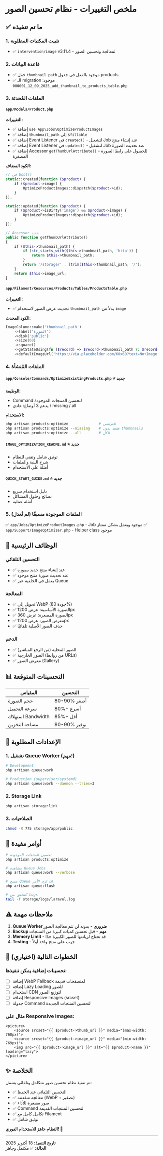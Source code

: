 # ملخص التغييرات - نظام تحسين الصور

## ✅ ما تم تنفيذه

### 1. تثبيت المكتبات المطلوبة
- ✅ `intervention/image` v3.11.4 - لمعالجة وتحسين الصور

### 2. قاعدة البيانات
- ✅ حقل `thumbnail_path` موجود بالفعل في جدول products
- ✅ الـ migration موجود: `2025_09_12_000001_add_thumbnail_to_products_table.php`

### 3. الملفات المُحدثة

#### `app/Models/Product.php`
**التغييرات:**
- ✅ إضافة `use App\Jobs\OptimizeProductImages`
- ✅ إضافة `thumbnail_path` إلى `$fillable`
- ✅ إضافة Event Listener في `created()` - لتشغيل Job عند إنشاء منتج
- ✅ إضافة Event Listener في `updated()` - لتشغيل Job عند تحديث الصورة
- ✅ إضافة Accessor `getThumbUrlAttribute()` - للحصول على رابط الصورة المصغرة

**الكود المضاف:**
```php
// في boot()
static::created(function ($product) {
    if ($product->image) {
        OptimizeProductImages::dispatch($product->id);
    }
});

static::updated(function ($product) {
    if ($product->isDirty('image') && $product->image) {
        OptimizeProductImages::dispatch($product->id);
    }
});

// Accessor جديد
public function getThumbUrlAttribute()
{
    if ($this->thumbnail_path) {
        if (str_starts_with($this->thumbnail_path, 'http')) {
            return $this->thumbnail_path;
        }
        return '/storage/' . ltrim($this->thumbnail_path, '/');
    }
    return $this->image_url;
}
```

#### `app/Filament/Resources/Products/Tables/ProductsTable.php`
**التغييرات:**
- ✅ تحديث عرض الصور لاستخدام `thumbnail_path` بدلاً من `image`

**الكود المحدث:**
```php
ImageColumn::make('thumbnail_path')
    ->label('الصورة')
    ->disk('public')
    ->size(60)
    ->square()
    ->getStateUsing(fn ($record) => $record->thumbnail_path ?: $record->image)
    ->defaultImageUrl('https://via.placeholder.com/60x60?text=No+Image')
```

### 4. الملفات المُنشأة

#### `app/Console/Commands/OptimizeExistingProducts.php` ⭐ جديد
**الوظيفة:**
- Command لتحسين المنتجات الموجودة
- يدعم 3 أوضاع: عادي / missing / all

**الاستخدام:**
```bash
php artisan products:optimize              # افتراضي
php artisan products:optimize --missing    # فقط بدون thumbnails
php artisan products:optimize --all        # الكل
```

#### `IMAGE_OPTIMIZATION_README.md` ⭐ جديد
- توثيق شامل وتقني للنظام
- شرح البنية والملفات
- أمثلة على الاستخدام

#### `QUICK_START_GUIDE.md` ⭐ جديد
- دليل استخدام سريع
- نصائح وحلول المشاكل
- أمثلة عملية

### 5. الملفات الموجودة مسبقًا (لم تُعدل)

✅ `app/Jobs/OptimizeProductImages.php` - Job موجود ويعمل بشكل ممتاز
✅ `app/Support/ImageOptimizer.php` - Helper class موجود

## 🎯 الوظائف الرئيسية

### التحسين التلقائي
- ✅ عند إنشاء منتج جديد بصورة
- ✅ عند تحديث صورة منتج موجود
- ✅ يعمل في الخلفية عبر Queue

### المعالجة
- ✅ تحويل إلى WebP (جودة 80%)
- ✅ الصورة الأساسية: عرض 1200px
- ✅ الصورة المصغرة: عرض 360px
- ✅ معرض الصور: عرض 1200px
- ✅ حذف الصور الأصلية تلقائيًا

### الدعم
- ✅ الصور المحلية (من الرفع المباشر)
- ✅ الصور الخارجية (من روابط URLs)
- ✅ معرض الصور (Gallery)

## 📊 التحسينات المتوقعة

| المقياس | التحسين |
|---------|---------|
| حجم الصورة | 80-90% أصغر |
| سرعة التحميل | 80%+ أسرع |
| استهلاك Bandwidth | 85%+ أقل |
| مساحة التخزين | 80-90% توفير |

## 🔧 الإعدادات المطلوبة

### 1. تشغيل Queue Worker (مهم!)
```bash
# Development
php artisan queue:work

# Production (supervisor/systemd)
php artisan queue:work --daemon --tries=3
```

### 2. Storage Link
```bash
php artisan storage:link
```

### 3. الصلاحيات
```bash
chmod -R 775 storage/app/public
```

## 📝 أوامر مفيدة

```bash
# تحسين المنتجات الموجودة
php artisan products:optimize

# مشاهدة Queue Jobs
php artisan queue:work --verbose

# مسح Queue إذا لزم الأمر
php artisan queue:flush

# التحقق من Logs
tail -f storage/logs/laravel.log
```

## ⚠️ ملاحظات مهمة

1. **Queue Worker ضروري** - بدونه لن تتم معالجة الصور
2. **Backup مهم** - قبل تحسين كميات كبيرة من المنتجات
3. **Memory Limit** - قد تحتاج لزيادتها للصور الكبيرة جدًا
4. **Testing** - جرب على منتج واحد أولاً

## 🚀 الخطوات التالية (اختياري)

### تحسينات إضافية يمكن تنفيذها:
- [ ] إضافة WebP Fallback لمتصفحات قديمة
- [ ] إضافة Lazy Loading للصور
- [ ] استخدام CDN لتوزيع الصور
- [ ] إضافة Responsive Images (srcset)
- [ ] جدولة Command لتحسين المنتجات الجديدة

### مثال على Responsive Images:
```blade
<picture>
    <source srcset="{{ $product->thumb_url }}" media="(max-width: 768px)">
    <source srcset="{{ $product->image_url }}" media="(min-width: 769px)">
    <img src="{{ $product->image_url }}" alt="{{ $product->name }}" loading="lazy">
</picture>
```

## ✨ الخلاصة

تم تنفيذ نظام تحسين صور متكامل وتلقائي يشمل:
- ✅ التحسين التلقائي عند الحفظ
- ✅ معالجة متقدمة (WebP + تصغير)
- ✅ صور مصغرة للأداء
- ✅ Command لتحسين المنتجات القديمة
- ✅ تكامل كامل مع Filament
- ✅ توثيق شامل

**النظام جاهز للاستخدام الفوري! 🎉**

---

**تاريخ التنفيذ:** 18 أكتوبر 2025  
**الحالة:** ✅ مكتمل وجاهز
